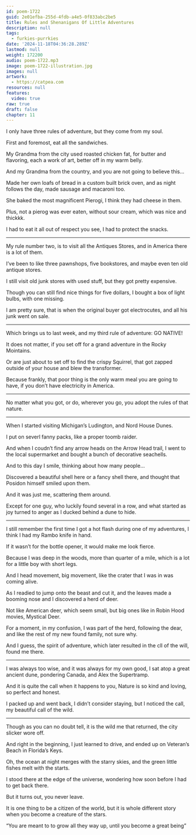 ```yaml
---
id: poem-1722
guid: 2e01efba-255d-4fdb-a4e5-0f833abc2be5
title: Rules and Shenanigans Of Little Adventures
description: null
tags:
  - furkies-purrkies
date: '2024-11-18T04:36:28.289Z'
lastmod: null
weight: 172200
audio: poem-1722.mp3
image: poem-1722-illustration.jpg
images: null
artwork:
  - https://catpea.com
resources: null
features:
  video: true
raw: true
draft: false
chapter: 11
---
```


I only have three rules of adventure,
but they come from my soul.

First and foremost,
eat all the sandwiches.

My Grandma from the city used roasted chicken fat,
for butter and flavoring, each a work of art, better off in my warm belly.

And my Grandma from the country,
and you are not going to believe this…

Made her own loafs of bread in a custom built brick oven,
and as night follows the day, made sausage and macaroni too.

She baked the most magnificent Pierogi,
I think they had cheese in them.

Plus, not a pierog was ever eaten,
without sour cream, which was nice and thickkk.

I had to eat it all out of respect you see,
I had to protect the snacks.

---

My rule number two, is to visit all the Antiques Stores,
and in America there is a lot of them.

I’ve been to like three pawnshops, five bookstores,
and maybe even ten old antique stores.

I still visit old junk stores with used stuff,
but they got pretty expensive.

Though you can still find nice things for five dollars,
I bought a box of light bulbs, with one missing.

I am pretty sure, that is when the original buyer got electrocutes,
and all his junk went on sale.

---

Which brings us to last week, and my third rule of adventure:
GO NATIVE!

It does not matter,
if you set off for a grand adventure in the Rocky Mointains.

Or are just about to set off to find the crispy Squirrel,
that got zapped outside of your house and blew the transformer.

Because frankly, that poor thing is the only warm meal you are going to have,
if you don’t have electricity in America.

---

No matter what you got, or do,
wherever you go, you adopt the rules of that nature.

---

When I started visiting Michigan’s Ludington,
and Nord House Dunes.

I put on severl fanny packs,
like a proper toomb raider.

And when I coudn’t find any arrow heads on the Arrow Head trail,
I went to the local supermarket and bought a bunch of decorative seachells.

And to this day I smile,
thinking about how many people…

Discovered a beautiful shell here or a fancy shell there,
and thought that Posidon himself smiled upon them.

And it was just me,
scattering them around.

Except for one guy, who luckily found several in a row,
and what started as joy turned to anger as I ducked behind a dune to hide.

---

I still remember the first time I got a hot flash during one of my adventures,
I think I had my Rambo knife in hand.

If it wasn’t for the bottle opener,
it would make me look fierce.

Because I was deep in the woods,
more than quarter of a mile, which is a lot for a little boy with short legs.

And I head movement, big movement,
like the crater that I was in was coming alive.

As I readied to jump onto the beast and cut it,
and the leaves made a booming nose and I discovered a herd of deer.

Not like American deer, which seem small,
but big ones like in Robin Hood movies, Mystical Deer.

For a moment, in my confusion, I was part of the herd,
following the dear, and like the rest of my new found family, not sure why.

And I guess, the spirit of adventure,
which later resulted in the cll of the will, found me there.

---

I was always too wise, and it was always for my own good,
I sat atop a great ancient dune, pondering Canada, and Alex the Supertramp.

And it is quite the call when it happens to you,
Nature is so kind and loving, so perfect and honest.

I packed up and went back, I didn’t consider staying,
but I noticed the call, my beautiful call of the wild.

---

Though as you can no doubt tell,
it is the wild me that returned, the city slicker wore off.

And right in the beginning,
I just learned to drive, and ended up on Veteran’s Beach in Florida’s Keys.

Oh, the ocean at night merges with the starry skies,
and the green little fishes melt with the starts.

I stood there at the edge of the universe,
wondering how soon before I had to get back there.

But it turns out,
you never leave.

It is one thing to be a citizen of the world,
but it is whole different story when you become a creature of the stars.

“You are meant to to grow all they way up,
until you become a great being”
